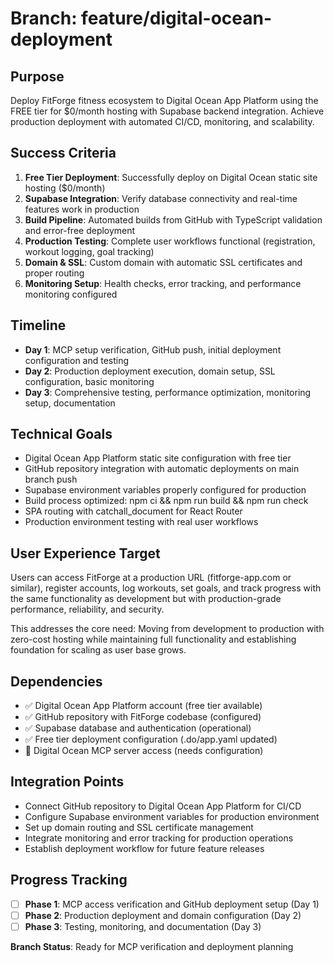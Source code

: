 # Branch: feature/digital-ocean-deployment

## Purpose
Deploy FitForge fitness ecosystem to Digital Ocean App Platform using the FREE tier for $0/month hosting with Supabase backend integration. Achieve production deployment with automated CI/CD, monitoring, and scalability.

## Success Criteria
1. **Free Tier Deployment**: Successfully deploy on Digital Ocean static site hosting ($0/month)
2. **Supabase Integration**: Verify database connectivity and real-time features work in production
3. **Build Pipeline**: Automated builds from GitHub with TypeScript validation and error-free deployment
4. **Production Testing**: Complete user workflows functional (registration, workout logging, goal tracking)
5. **Domain & SSL**: Custom domain with automatic SSL certificates and proper routing
6. **Monitoring Setup**: Health checks, error tracking, and performance monitoring configured

## Timeline
- **Day 1**: MCP setup verification, GitHub push, initial deployment configuration and testing
- **Day 2**: Production deployment execution, domain setup, SSL configuration, basic monitoring
- **Day 3**: Comprehensive testing, performance optimization, monitoring setup, documentation

## Technical Goals
- Digital Ocean App Platform static site configuration with free tier
- GitHub repository integration with automatic deployments on main branch push
- Supabase environment variables properly configured for production
- Build process optimized: npm ci && npm run build && npm run check
- SPA routing with catchall_document for React Router
- Production environment testing with real user workflows

## User Experience Target
Users can access FitForge at a production URL (fitforge-app.com or similar), register accounts, log workouts, set goals, and track progress with the same functionality as development but with production-grade performance, reliability, and security.

This addresses the core need: Moving from development to production with zero-cost hosting while maintaining full functionality and establishing foundation for scaling as user base grows.

## Dependencies
- ✅ Digital Ocean App Platform account (free tier available)
- ✅ GitHub repository with FitForge codebase (configured)
- ✅ Supabase database and authentication (operational)
- ✅ Free tier deployment configuration (.do/app.yaml updated)
- 🔧 Digital Ocean MCP server access (needs configuration)

## Integration Points
- Connect GitHub repository to Digital Ocean App Platform for CI/CD
- Configure Supabase environment variables for production environment
- Set up domain routing and SSL certificate management
- Integrate monitoring and error tracking for production operations
- Establish deployment workflow for future feature releases

## Progress Tracking
- [ ] **Phase 1**: MCP access verification and GitHub deployment setup (Day 1)
- [ ] **Phase 2**: Production deployment and domain configuration (Day 2)
- [ ] **Phase 3**: Testing, monitoring, and documentation (Day 3)

**Branch Status**: Ready for MCP verification and deployment planning